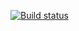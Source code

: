[![Build status](https://ci.appveyor.com/api/projects/status/1bf6w6wyxkwlofem?svg=true)](https://ci.appveyor.com/project/KseniyaLazareva/selenium)
